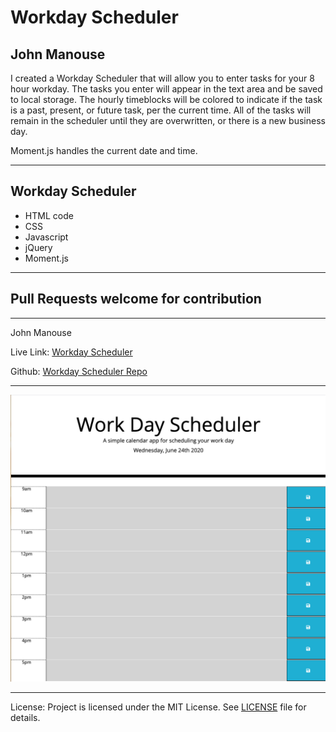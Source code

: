 <h1>Workday Scheduler</h1>
<h2>John Manouse</h2>
<p>I created a Workday Scheduler that will allow you to enter tasks for your 8 hour workday. The tasks you enter will appear in the text area and be saved to local storage. The hourly timeblocks will be colored to indicate if the task is a past, present, or future task, per the current time. All of the tasks will remain in the scheduler until they are overwritten, or there is a new business day.</p>
<p>
  Moment.js handles the current date and time.
</p>
 <hr>
<h2>Workday Scheduler</h2>
<ul>
    <li>HTML code</li>
    <li>CSS</li>
    <li>Javascript</li>
    <li>jQuery</li>
    <li>Moment.js</li>
</ul>
<hr>
<h2>Pull Requests welcome for contribution</h2>
<hr>
<p>John Manouse</p>
<p>Live Link: <a href="https://mirageg4.github.io/Workday-Scheduler/.">Workday Scheduler</a></p>
<p>Github: <a href="https://github.com/Mirageg4/Workday-Scheduler/.">Workday Scheduler Repo</a></p>
<hr>
<img src ="./ScreenShot.png/."/>
<hr>              
<p>License: Project is licensed under the MIT License. 
See <a href ="LICENSE.md">LICENSE</a> file for details.




